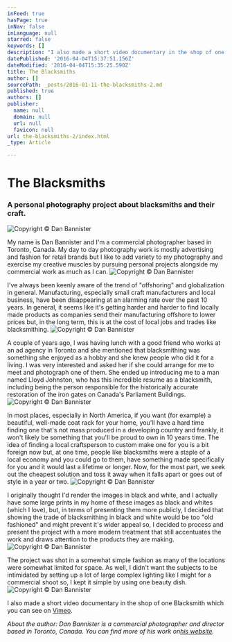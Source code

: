 ```yaml
---
inFeed: true
hasPage: true
inNav: false
inLanguage: null
starred: false
keywords: []
description: "I also made a short video documentary in the shop of one Blacksmith\_which you can see on Vimeo."
datePublished: '2016-04-04T15:37:51.156Z'
dateModified: '2016-04-04T15:35:25.590Z'
title: The Blacksmiths
author: []
sourcePath: _posts/2016-01-11-the-blacksmiths-2.md
published: true
authors: []
publisher:
  name: null
  domain: null
  url: null
  favicon: null
url: the-blacksmiths-2/index.html
_type: Article

---
```

# The Blacksmiths

### A personal photography project about blacksmiths and their craft.
![Copyright © Dan Bannister](https://s3-us-west-2.amazonaws.com/the-grid-img/p/467281eb33450bdba5e135616a4339ebdcff642c.jpg)

My name is Dan Bannister and I'm a commercial photographer based in Toronto, Canada. My day to day photography work is mostly advertising and fashion for retail brands but I like to add variety to my photography and exercise my creative muscles by pursuing personal projects alongside my commercial work as much as I can.
![Copyright © Dan Bannister](https://s3-us-west-2.amazonaws.com/the-grid-img/p/d7cd2b2fb3c10b1a9e79324d52656247e5941be3.jpg)

I've always been keenly aware of the trend of "offshoring" and globalization in general. Manufacturing, especially small craft manufacturers and local business, have been disappearing at an alarming rate over the past 10 years. In general, it seems like it's getting harder and harder to find locally made products as companies send their manufacturing offshore to lower prices but, in the long term, this is at the cost of local jobs and trades like blacksmithing.
![Copyright © Dan Bannister](https://s3-us-west-2.amazonaws.com/the-grid-img/p/87340c4758331ce14adadb431f1a6bf168c05b65.jpg)

A couple of years ago, I was having lunch with a good friend who works at an ad agency in Toronto and she mentioned that blacksmithing was something she enjoyed as a hobby and she knew people who did it for a living. I was very interested and asked her if she could arrange for me to meet and photograph one of them. She ended up introducing me to a man named Lloyd Johnston, who has this incredible resume as a blacksmith, including being the person responsible for the historically accurate restoration of the iron gates on Canada's Parliament Buildings.
![Copyright © Dan Bannister](https://s3-us-west-2.amazonaws.com/the-grid-img/p/63ff9be87d24128193bbb580a164f21ef8651ef4.jpg)

In most places, especially in North America, if you want (for example) a beautiful, well-made coat rack for your home, you'll have a hard time finding one that's not mass produced in a developing country and frankly, it won't likely be something that you'll be proud to own in 10 years time. The idea of finding a local craftsperson to custom make one for you is a bit foreign now but, at one time, people like blacksmiths were a staple of a local economy and you could go to them, have something made specifically for you and it would last a lifetime or longer. Now, for the most part, we seek out the cheapest solution and toss it away when it falls apart or goes out of style in a year or two.
![Copyright © Dan Bannister](https://s3-us-west-2.amazonaws.com/the-grid-img/p/ab24fa0e8deb5d664bf967933f6abcd53fc0c000.jpg)

I originally thought I'd render the images in black and white, and I actually have some large prints in my home of these images as black and whites (which I love), but, in terms of presenting them more publicly, I decided that showing the trade of blacksmithing in black and white would be too "old fashioned" and might prevent it's wider appeal so, I decided to process and present the project with a more modern treatment that still accentuates the work and draws attention to the products they are making.
![Copyright © Dan Bannister](https://s3-us-west-2.amazonaws.com/the-grid-img/p/8847d8c7dfd5457a3e7791373976d8f6b12ec08a.jpg)

The project was shot in a somewhat simple fashion as many of the locations were somewhat limited for space. As well, I didn't want the subjects to be intimidated by setting up a lot of large complex lighting like I might for a commercial shoot so, I kept it simple by using one beauty dish.
![Copyright © Dan Bannister](https://s3-us-west-2.amazonaws.com/the-grid-img/p/f81f63a2939c2f7ce92e098e7cb9f958e9cbe6f6.jpg)

I also made a short video documentary in the shop of one Blacksmith which you can see on [Vimeo][0].

_About the author: Dan Bannister is a commercial photographer and director based in Toronto, Canada. You can find more of his work on[his website][1]._

[0]: https://vimeo.com/129811628
[1]: http://www.danbannister.com/